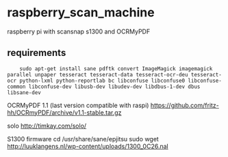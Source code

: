 # raspberry_scan_machine
raspberry pi with scansnap s1300 and OCRMyPDF

## requirements
 		sudo apt-get install sane pdftk convert ImageMagick imagemagick parallel unpaper tesseract tesseract-data tesseract-ocr-deu tesseract-ocr python-lxml python-reportlab bc libconfuse libconfuse0 libconfuse-common libconfuse-dev libusb-dev libudev-dev libdbus-1-dev dbus libsane-dev

 OCRMyPDF 1.1 (last version compatible with raspi)
 		https://github.com/fritz-hh/OCRmyPDF/archive/v1.1-stable.tar.gz

 solo
 		http://timkay.com/solo/	

 S1300 firmware
 		cd /usr/share/sane/epjitsu
 		sudo wget http://luuklangens.nl/wp-content/uploads/1300_0C26.nal
